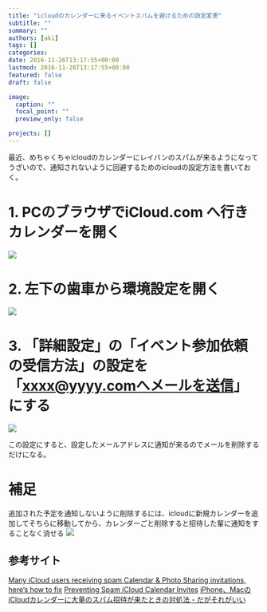 ```yaml
---
title: "icloudのカレンダーに来るイベントスパムを避けるための設定変更"
subtitle: ""
summary: ""
authors: [aki]
tags: []
categories: 
date: 2016-11-26T13:17:55+00:00
lastmod: 2016-11-26T13:17:55+00:00
featured: false
draft: false

image:
  caption: ""
  focal_point: ""
  preview_only: false

projects: []
---
```

最近、めちゃくちゃicloudのカレンダーにレイバンのスパムが来るようになってうざいので、通知されないように回避するためのicloudの設定方法を書いておく。

# 1. PCのブラウザでiCloud.com へ行きカレンダーを開く

![](/img/prevent-icloud-calendar-spam/20161126130933.png)

# 2. 左下の歯車から環境設定を開く

![](/img/prevent-icloud-calendar-spam/20161126130701.png)

# 3. 「詳細設定」の「イベント参加依頼の受信方法」の設定を「xxxx@yyyy.comへメールを送信」にする

![](/img/prevent-icloud-calendar-spam/20161126130707.png)

この設定にすると、設定したメールアドレスに通知が来るのでメールを削除するだけになる。

# 補足

追加された予定を通知しないように削除するには、icloudに新規カレンダーを追加してそちらに移動してから、カレンダーごと削除すると招待した輩に通知をすることなく消せる
![](/img/prevent-icloud-calendar-spam/20161126131353.png)

## 参考サイト

[Many iCloud users receiving spam Calendar &amp; Photo Sharing invitations, here’s how to fix](https://9to5mac.com/2016/11/09/icloud-photo-sharing-and-calendar-spam)
[Preventing Spam iCloud Calendar Invites](https://astralbodi.es/2016/11/25/preventing-spam-icloud-calendar-invites/)
[iPhone、MacのiCloudカレンダーに大量のスパム招待が来たときの対処法 - だがそれがいい](http://www.dagasorega-e.net/entry/iphone-mac-spam-calender">www.dagasorega-e.net)
